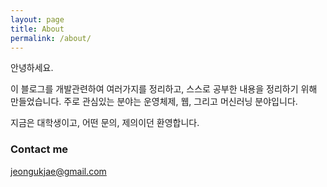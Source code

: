 ```yaml
---
layout: page
title: About
permalink: /about/
---
```


안녕하세요.

이 블로그를 개발관련하여 여러가지를 정리하고, 스스로 공부한 내용을 정리하기 위해 만들었습니다. 주로 관심있는 분야는 운영체제, 웹, 그리고 머신러닝 분야입니다.

지금은 대학생이고, 어떤 문의, 제의이던 환영합니다.

### Contact me

[jeongukjae@gmail.com](mailto:jeongukjae@gmail.com)
